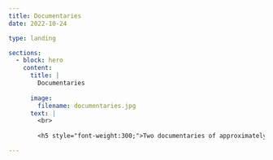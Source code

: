 ```yaml
---
title: Documentaries
date: 2022-10-24

type: landing

sections:
  - block: hero
    content:
      title: |
        Documentaries
        
      image:
        filename: documentaries.jpg
      text: |
        <br>
        
        <h5 style="font-weight:300;">Two documentaries of approximately 45 minutes will be made with the support and input of the project team in collaboration with the Cineteca di Bologna. They will be informed by the perspectives and findings of the research. Following public presentation, they will be integrated with the digital archive to create a lasting resource. The first film will focus on Mara Blasetti and international film-making in the 1960s-1970s. The second film will look at Cecilia Mangini and the documentary genre in women’s work. A third research-led film output will re-mix extracts from project video-interviews in five thematic shorts to be edited by members of the <i>Mujeres nel Cinema</i> collective in order to create a dynamic creative synergy between past and present experiences. All three films will be showcased at film festivals and cultural institutions. </h5>

---
```





